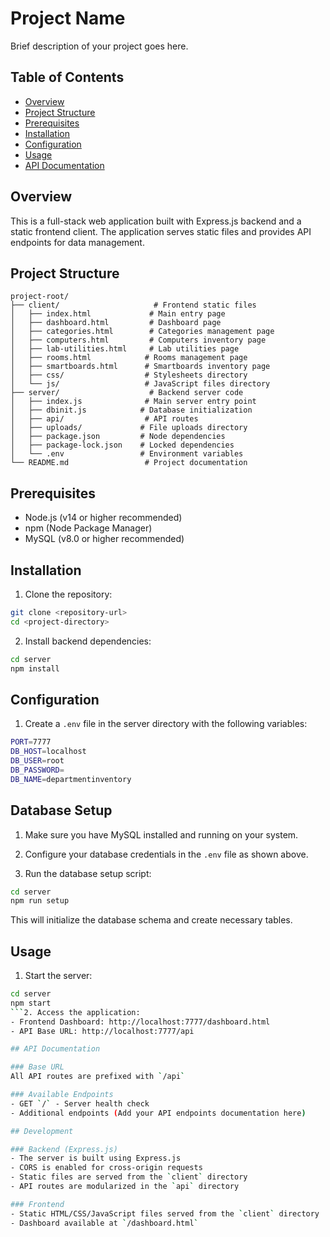 # Project Name

Brief description of your project goes here.

## Table of Contents
- [Overview](#overview)
- [Project Structure](#project-structure)
- [Prerequisites](#prerequisites)
- [Installation](#installation)
- [Configuration](#configuration)
- [Usage](#usage)
- [API Documentation](#api-documentation)

## Overview
This is a full-stack web application built with Express.js backend and a static frontend client. The application serves static files and provides API endpoints for data management.

## Project Structure
```
project-root/
├── client/                     # Frontend static files
│   ├── index.html             # Main entry page
│   ├── dashboard.html         # Dashboard page
│   ├── categories.html        # Categories management page
│   ├── computers.html         # Computers inventory page
│   ├── lab-utilities.html     # Lab utilities page
│   ├── rooms.html            # Rooms management page
│   ├── smartboards.html      # Smartboards inventory page
│   ├── css/                  # Stylesheets directory
│   └── js/                   # JavaScript files directory
├── server/                    # Backend server code
│   ├── index.js              # Main server entry point
│   ├── dbinit.js            # Database initialization
│   ├── api/                  # API routes
│   ├── uploads/             # File uploads directory
│   ├── package.json         # Node dependencies
│   ├── package-lock.json    # Locked dependencies
│   └── .env                 # Environment variables
└── README.md                 # Project documentation
```

## Prerequisites
- Node.js (v14 or higher recommended)
- npm (Node Package Manager)
- MySQL (v8.0 or higher recommended)

## Installation

1. Clone the repository:
```bash
git clone <repository-url>
cd <project-directory>
```
2. Install backend dependencies:
```bash
cd server
npm install
```

## Configuration

1. Create a `.env` file in the server directory with the following variables:
```bash
PORT=7777
DB_HOST=localhost
DB_USER=root
DB_PASSWORD=
DB_NAME=departmentinventory
```

## Database Setup

1. Make sure you have MySQL installed and running on your system.

2. Configure your database credentials in the `.env` file as shown above.

3. Run the database setup script:
```bash
cd server
npm run setup
```
This will initialize the database schema and create necessary tables.

## Usage

1. Start the server:
```bash
cd server
npm start
```2. Access the application:
- Frontend Dashboard: http://localhost:7777/dashboard.html
- API Base URL: http://localhost:7777/api

## API Documentation

### Base URL
All API routes are prefixed with `/api`

### Available Endpoints
- GET `/` - Server health check
- Additional endpoints (Add your API endpoints documentation here)

## Development

### Backend (Express.js)
- The server is built using Express.js
- CORS is enabled for cross-origin requests
- Static files are served from the `client` directory
- API routes are modularized in the `api` directory

### Frontend
- Static HTML/CSS/JavaScript files served from the `client` directory
- Dashboard available at `/dashboard.html`



